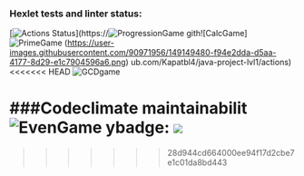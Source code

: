 ### Hexlet tests and linter status:
[![Actions Status](https://github.com/Kapatbl4/java-project-lvl1/workflows/hexlet-check/badge.svg)](https://![ProgressionGame](https://user-images.githubusercontent.com/90971956/149149505-367d57df-2fc2-48ae-8285-2dcf4667325d.png)
gith![CalcGame]![PrimeGame](https://user-images.githubusercontent.com/90971956/149149511-ff580b0d-38bf-4401-a05f-bf236716b64d.png)
(https://user-images.githubusercontent.com/90971956/149149480-f94e2dda-d5aa-4177-8d29-e1c7904596a6.png)
ub.com/Kapatbl4/java-project-lvl1/actions)
<<<<<<< HEAD
![GCDgame](https://user-images.githubusercontent.com/90971956/149149489-9978415f-6c2a-40a3-bc87-2627d7a7ad4b.png)

###Codeclimate maintainabilit![EvenGame](https://user-images.githubusercontent.com/90971956/149149465-0ad9d4ed-4ebc-46e7-bd49-9873e9a16774.png)
ybadge:
<a href="https://codeclimate.com/github/codeclimate/codeclimate/maintainability"><img src="https://api.codeclimate.com/v1/badges/a99a88d28ad37a79dbf6/maintainability" /></a>
=======
>>>>>>> 28d944cd664000ee94f17d2cbe7e1c01da8bd443
